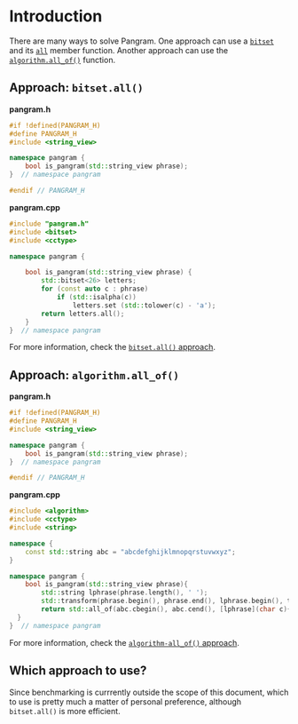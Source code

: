 # Introduction

There are many ways to solve Pangram.
One approach can use a [`bitset`][bitset] and its [`all`][all] member function.
Another approach can use the [`algorithm.all_of()`][all_of] function.

## Approach: `bitset.all()`


**pangram.h**
```cpp
#if !defined(PANGRAM_H)
#define PANGRAM_H
#include <string_view>

namespace pangram {
    bool is_pangram(std::string_view phrase);
}  // namespace pangram

#endif // PANGRAM_H
```

**pangram.cpp**

```cpp
#include "pangram.h"
#include <bitset>
#include <cctype>

namespace pangram {

    bool is_pangram(std::string_view phrase) {
        std::bitset<26> letters;
        for (const auto c : phrase)
            if (std::isalpha(c))
                letters.set (std::tolower(c) - 'a');
        return letters.all();
    }
}  // namespace pangram
```

For more information, check the [`bitset.all()` approach][approach-bitset-all].

## Approach: `algorithm.all_of()`

**pangram.h**
```cpp
#if !defined(PANGRAM_H)
#define PANGRAM_H
#include <string_view>

namespace pangram {
    bool is_pangram(std::string_view phrase);
}  // namespace pangram

#endif // PANGRAM_H
```

**pangram.cpp**

```cpp
#include <algorithm>
#include <cctype>
#include <string>

namespace {
    const std::string abc = "abcdefghijklmnopqrstuvwxyz";
}

namespace pangram {
    bool is_pangram(std::string_view phrase){
        std::string lphrase(phrase.length(), ' ');
        std::transform(phrase.begin(), phrase.end(), lphrase.begin(), tolower);
        return std::all_of(abc.cbegin(), abc.cend(), [lphrase](char c){ return lphrase.find(c) != std::string::npos; });
  }
}  // namespace pangram
```

For more information, check the [`algorithm-all_of()` approach][approach-algorithm-allof].

## Which approach to use?

Since benchmarking is currrently outside the scope of this document, which to use is pretty much a matter of personal preference,
although `bitset.all()` is more efficient.

[bitset]: https://en.cppreference.com/w/cpp/utility/bitset
[all]: https://en.cppreference.com/w/cpp/utility/bitset/all_any_none
[all_of]: https://en.cppreference.com/w/cpp/algorithm/all_any_none_of
[approach-bitset-all]: https://exercism.org/tracks/cpp/exercises/pangram/approaches/bitset-all
[approach-algorithm-allof]: https://exercism.org/tracks/cpp/exercises/pangram/approaches/algorithm-allof
